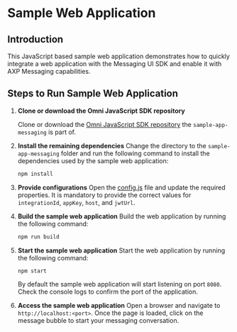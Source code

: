 # Sample Web Application

## Introduction

This JavaScript based sample web application demonstrates how to quickly integrate a web application with the Messaging UI SDK and enable it with AXP Messaging capabilities.

## Steps to Run Sample Web Application

1. **Clone or download the Omni JavaScript SDK repository**

   Clone or download the [Omni JavaScript SDK repository](https://github.com/AvayaExperiencePlatform/omni-sdk-js) the `sample-app-messaging` is part of.

2. **Install the remaining dependencies**
    Change the directory to the `sample-app-messaging` folder and run the following command to install the dependencies used by the sample web application:

    ```bash
    npm install
    ```

3. **Provide configurations**
    Open the [config.js](./config.js) file and update the required properties. It is mandatory to provide the correct values for `integrationId`, `appKey`, `host`, and `jwtUrl`.

4. **Build the sample web application**
    Build the web application by running the following command:

    ```bash
    npm run build
    ```

5. **Start the sample web application**
    Start the web application by running the following command:

    ```bash
    npm start
    ```

    By default the sample web application will start listening on port `8080`. Check the console logs to confirm the port of the application.

6. **Access the sample web application**
    Open a browser and navigate to `http://localhost:<port>`. Once the page is loaded, click on the message bubble to start your messaging conversation.
